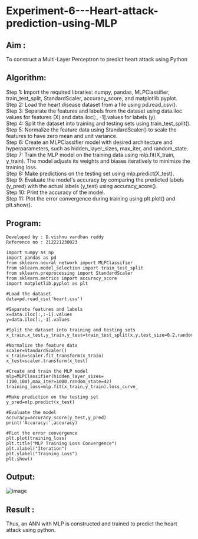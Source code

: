# Experiment-6---Heart-attack-prediction-using-MLP
## Aim :
To construct a  Multi-Layer Perceptron to predict heart attack using Python
## Algorithm:
Step 1:
Import the required libraries: numpy, pandas, MLPClassifier, train_test_split, StandardScaler, accuracy_score, and matplotlib.pyplot.<br>
Step 2:
Load the heart disease dataset from a file using pd.read_csv().<br>
Step 3:
Separate the features and labels from the dataset using data.iloc values for features (X) and data.iloc[:, -1].values for labels (y).<br>
Step 4:
Split the dataset into training and testing sets using train_test_split().<br>
Step 5:
Normalize the feature data using StandardScaler() to scale the features to have zero mean and unit variance.<br>
Step 6:
Create an MLPClassifier model with desired architecture and hyperparameters, such as hidden_layer_sizes, max_iter, and random_state.<br>
Step 7:
Train the MLP model on the training data using mlp.fit(X_train, y_train). The model adjusts its weights and biases iteratively to minimize the training loss.<br>
Step 8:
Make predictions on the testing set using mlp.predict(X_test).<br>
Step 9:
Evaluate the model's accuracy by comparing the predicted labels (y_pred) with the actual labels (y_test) using accuracy_score().<br>
Step 10:
Print the accuracy of the model.<br>
Step 11:
Plot the error convergence during training using plt.plot() and plt.show().<br>

## Program:
```
Developed by : D.vishnu vardhan reddy
Reference no : 212221230023
```
```
import numpy as np
import pandas as pd
from sklearn.neural_network import MLPClassifier
from sklearn.model_selection import train_test_split
from sklearn.preprocessing import StandardScaler
from sklearn.metrics import accuracy_score
import matplotlib.pyplot as plt

#Load the dataset
data=pd.read_csv('heart.csv')

#Separate features and labels
x=data.iloc[:,:-1].values
y=data.iloc[:,-1].values

#Split the dataset into training and testing sets
x_train,x_test,y_train,y_test=train_test_split(x,y,test_size=0.2,random_state=42)

#Normalize the feature data
scaler=StandardScaler()
x_train=scaler.fit_transform(x_train)
x_test=scaler.transform(x_test)

#Create and train the MLP model
mlp=MLPClassifier(hidden_layer_sizes=(100,100),max_iter=1000,random_state=42)
training_loss=mlp.fit(x_train,y_train).loss_curve_

#Make prediction on the testing set
y_pred=mlp.predict(x_test)

#Evaluate the model
accuracy=accuracy_score(y_test,y_pred)
print('Accuracy:',accuracy)

#PLot the error convergence
plt.plot(training_loss)
plt.title("MLP Training Loss Convergence")
plt.xlabel("Iteration")
plt.ylabel("Training Loss")
plt.show()

```


## Output:
![image](https://github.com/vishnudorigundla/Experiment-6---Heart-attack-prediction-using-MLP/assets/94175324/51773a0a-1dfb-4b6e-9f74-cab7cfcc32ac)

## Result :
Thus, an ANN with MLP is constructed and trained to predict the heart attack using python.



